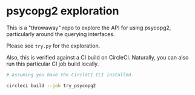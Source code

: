 # psycopg2 exploration

This is a "throwaway" repo to explore the API for using psycopg2, particularly around the querying interfaces.

Please see `try.py` for the exploration.

Also, this is verified against a CI build on CircleCI.
Naturally, you can also run this particular CI job build locally.

```sh
# assuming you have the CircleCI CLI installed.

circleci build --job try_psycopg2
```
